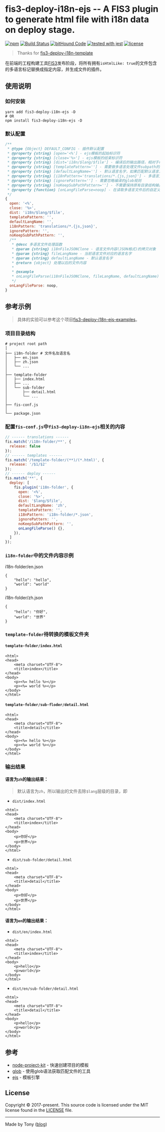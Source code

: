 # fis3-deploy-i18n-ejs -- A FIS3 plugin to generate html file with i18n data on deploy stage.
[![npm](https://img.shields.io/npm/v/fis3-deploy-i18n-ejs.svg?style=flat-square)](https://github.com/tonyc726/fis3-deploy-i18n-ejs)
[![Build Status](https://travis-ci.org/tonyc726/fis3-deploy-i18n-ejs.svg?style=flat-square&branch=master)](https://travis-ci.org/tonyc726/fis3-deploy-i18n-ejs)
[![bitHound Code](https://www.bithound.io/github/tonyc726/fis3-deploy-i18n-ejs/badges/code.svg)](https://www.bithound.io/github/tonyc726/fis3-deploy-i18n-ejs)
[![tested with jest](https://img.shields.io/badge/tested_with-jest-99424f.svg?style=flat-square)](https://github.com/facebook/jest)
[![license](https://img.shields.io/github/license/mashape/apistatus.svg?style=flat-square)](https://github.com/tonyc726/fis3-deploy-i18n-ejs)

> Thanks for [fis3-deploy-i18n-template](https://github.com/foio/fis3-deploy-i18n-template)

在前端的工程构建工具[FIS3](http://fis.baidu.com/)发布阶段，将所有拥有`isHtmlLike: true`的文件包含的多语言标记替换成指定内容，并生成文件的插件。

## 使用说明
### 如何安装
```shell
yarn add fis3-deploy-i18n-ejs -D
# OR
npm install fis3-deploy-i18n-ejs -D
```

### 默认配置
```javascript
/**
 * @type {Object} DEFAULT_CONFIG - 插件默认配置
 * @property {string} [open='<%'] - ejs模板的起始标识符
 * @property {string} [close='%>'] - ejs模板的结束标识符
 * @property {string} [dist='i18n/$lang/$file'] - 编译后的输出路径，相对于release的根目录，其中`$lang`代表语言文件夹，`$file`代表编译的文件
 * @property {string} [templatePattern=''] - 需要做多语言处理文件subpath的glob规则，默认为所有html文件
 * @property {string} [defaultLangName=''] - 默认语言名字，如果匹配默认语言，该语言的输出将自动去除dist中的`$lang`部分
 * @property {string} [i18nPattern='translations/*.{js,json}'] - 多语言文件的glob规则
 * @property {string} [ignorePattern=''] - 需要忽略编译的glob规则
 * @property {string} [noKeepSubPathPattern=''] - 不需要保持原有目录结构输出的glob规则
 * @property {function} [onLangFileParse=noop] - 在读取多语言文件后的自定义处理函数，其返回值会与当前读取的文件内容合并
 */
{
  open: '<%',
  close: '%>',
  dist: 'i18n/$lang/$file',
  templatePattern: '',
  defaultLangName: '',
  i18nPattern: 'translations/*.{js,json}',
  ignorePattern: '',
  noKeepSubPathPattern: '',
  /**
   * @desc 多语言文件处理函数
   * @param {string} i18nFileJSONClone - 语言文件内容(JSON格式)的拷贝对象
   * @param {string} fileLangName - 当前语言文件对应的语言名字
   * @param {string} defaultLangName - 默认语言名字
   * @return {object} 处理以后的文件内容
   *
   * @example
   * onLangFileParse(i18nFileJSONClone, fileLangName, defaultLangName) {},
   */
  onLangFileParse: noop,
}
```

## 参考示例
> 具体的实验可以参考这个项目[fis3-deploy-i18n-ejs-examples](https://github.com/tonyc726/fis3-deploy-i18n-ejs-examples)。

### 项目目录结构
```
# project root path
│
├── i18n-folder # 文件名及语言名
│   ├── en.json
│   ├── zh.json
│   └── ...
│
├── template-folder
│   ├── index.html
│   ├── ...
│   └── sub-folder
│       ├── detail.html
│       └── ...
│
├── fis-conf.js
│
└── package.json
```

### 配置`fis-conf.js`中`fis3-deploy-i18n-ejs`相关的内容
``` javascript
// ------ translations ------
fis.match('/i18n-folder/**', {
  release: false
});
// ------ templates ------
fis.match('/template-folder/(**)/(*.html)', {
  release: '/$1/$2'
});
// ------ deploy ------
fis.match('**', {
  deploy: [
    fis.plugin('i18n-folder', {
      open: '<%',
      close: '%>',
      dist: '$lang/$file',
      defaultLangName: 'zh',
      templatePattern: '',
      i18nPattern: 'i18n-folder/*.json',
      ignorePattern: '',
      noKeepSubPathPattern: '',
      onLangFileParse() {},
    }),
  ]
});
```

### `i18n-folder`中的文件内容示例
i18n-folder/en.json
```
{
    "hello": "hello",
    "world": "world"
}
```

i18n-folder/zh.json
```
{
    "hello": "你好",
    "world": "世界"
}
```

### `template-folder`待转换的模板文件夹
#### `template-folder/index.html`
```
<html>
<head>
    <meta charset="UTF-8">
    <title>index</title>
</head>
<body>
    <p><%= hello %></p>
    <p><%= world %></p>
</body>
</html>
```
#### `template-folder/sub-floder/detail.html`
```
<html>
<head>
    <meta charset="UTF-8">
    <title>detail</title>
</head>
<body>
    <p><%= hello %></p>
    <p><%= world %></p>
</body>
</html>
```

### 输出结果
#### 语言为`zh`的输出结果：
> 默认语言为`zh`，所以输出的文件去除`$lang`层级的目录，即

- `dist/index.html`
```
<html>
<head>
    <meta charset="UTF-8">
    <title>index</title>
</head>
<body>
    <p>你好</p>
    <p>世界</p>
</body>
</html>
```
- `dist/sub-folder/detail.html`
```
<html>
<head>
    <meta charset="UTF-8">
    <title>detail</title>
</head>
<body>
    <p>你好</p>
    <p>世界</p>
</body>
</html>
```

#### 语言为`en`的输出结果：
- `dist/en/index.html`
```
<html>
<head>
    <meta charset="UTF-8">
    <title>index</title>
</head>
<body>
    <p>hello</p>
    <p>world</p>
</body>
</html>
```
- `dist/en/sub-folder/detail.html`
```
<html>
<head>
    <meta charset="UTF-8">
    <title>detail</title>
</head>
<body>
    <p>hello</p>
    <p>world</p>
</body>
</html>
```

## 参考
- [node-project-kit](https://github.com/tonyc726/node-project-kit) - 快速创建项目的模板
- [glob](https://github.com/isaacs/node-glob) - 使用glob语法获取匹配文件的工具
- [ejs](https://www.npmjs.com/package/ejs) - 模板引擎

## License
Copyright © 2017-present. This source code is licensed under the MIT license found in the
[LICENSE](https://github.com/tonyc726/fis3-deploy-i18n-ejs/blob/master/LICENSE) file.

---
Made by Tony ([blog](https://itony.net))
